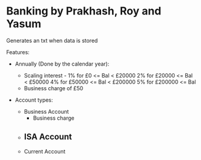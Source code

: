 # Banking by Prakhash, Roy and Yasum
Generates an txt when data is stored

Features:
- Annually (Done by the calendar year):
  - Scaling interest - 
    1%   for        £0  <= Bal < £20000
    2%   for    £20000  <= Bal < £50000
    4%   for    £50000  <= Bal < £200000
    5%   for   £200000  <= Bal
  - Business charge of £50

- Account types:
  - Business Account
    - Business charge
  - ISA Account
    - 
  - Current Account
